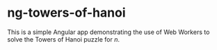 # ng-towers-of-hanoi

This is a simple Angular app demonstrating the use of Web Workers to solve the Towers of Hanoi puzzle for *n*.

